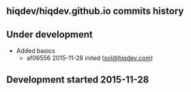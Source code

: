 hiqdev/hiqdev.github.io commits history
---------------------------------------

## Under development

- Added basics
    - af06556 2015-11-28 inited (sol@hiqdev.com)

## Development started 2015-11-28

